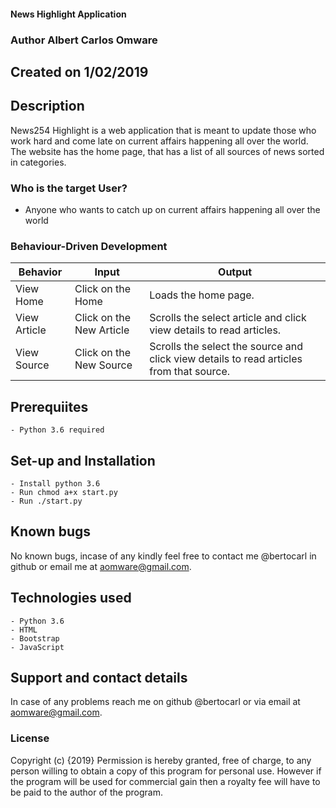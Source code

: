 #### News Highlight Application
### Author Albert Carlos Omware
## Created on 1/02/2019 

## Description
News254 Highlight is a web application that is meant to update those who work hard and come late on current affairs happening all over the world. The website has the home page, that has a list of all sources of news sorted in categories. 


### Who is the target User?
* Anyone who wants to catch up on current affairs happening all over the world


### Behaviour-Driven Development
| Behavior            | Input                         | Output                        |
| ------------------- | ----------------------------- | ----------------------------- |
| View Home | Click on the Home | Loads the home page. |
| View Article | Click on the New Article | Scrolls the select article and click view details to read articles. |
| View Source | Click on the New Source | Scrolls the select the source and click view details to read articles from that source. |

## Prerequiites
    - Python 3.6 required


## Set-up and Installation
    - Install python 3.6
    - Run chmod a+x start.py
    - Run ./start.py

 
## Known bugs
No known bugs, incase of any kindly feel free to contact me @bertocarl in github or email me at aomware@gmail.com.

## Technologies used
    - Python 3.6
    - HTML
    - Bootstrap
    - JavaScript

## Support and contact details
In case of any problems reach me on github @bertocarl or via email at aomware@gmail.com.

### License
Copyright (c) {2019} 
Permission is hereby granted, free of charge, to any person willing to obtain a copy of this program for personal use. However if the program will be used for commercial gain then a royalty fee will have to be paid to the author of the program.

